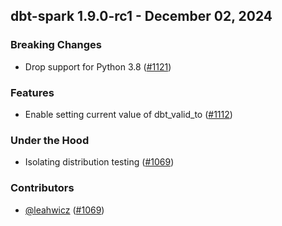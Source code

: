## dbt-spark 1.9.0-rc1 - December 02, 2024

### Breaking Changes

- Drop support for Python 3.8 ([#1121](https://github.com/dbt-labs/dbt-spark/issues/1121))

### Features

- Enable setting current value of dbt_valid_to ([#1112](https://github.com/dbt-labs/dbt-spark/issues/1112))

### Under the Hood

- Isolating distribution testing ([#1069](https://github.com/dbt-labs/dbt-spark/issues/1069))

### Contributors
- [@leahwicz](https://github.com/leahwicz) ([#1069](https://github.com/dbt-labs/dbt-spark/issues/1069))
